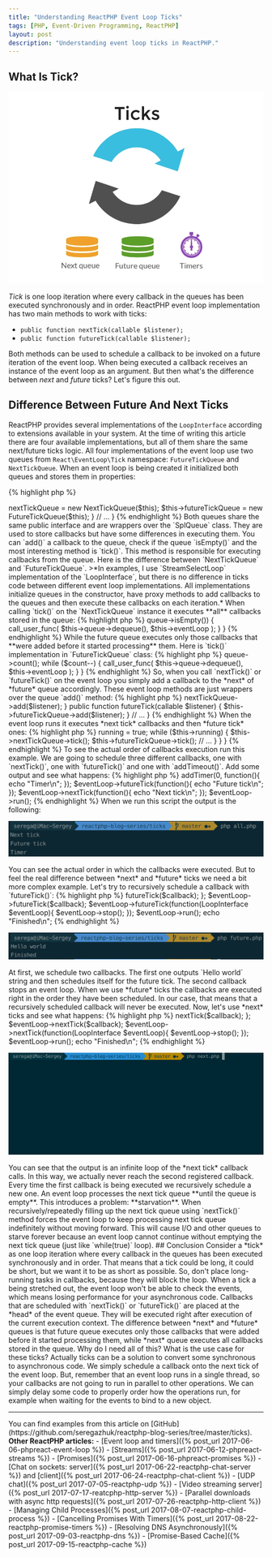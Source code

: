 ```yaml
---
title: "Understanding ReactPHP Event Loop Ticks"
tags: [PHP, Event-Driven Programming, ReactPHP]
layout: post
description: "Understanding event loop ticks in ReactPHP."
---
```


## What Is Tick?

<p class="text-center image">
    <img src="/assets/images/posts/reactphp/ticks.png" alt="ticks" class="">
</p>

*Tick* is one loop iteration where every callback in the queues has been executed synchronously and in order. ReactPHP event loop implementation has two main methods to work with ticks:

- `public function nextTick(callable $listener);`
- `public function futureTick(callable $listener);`

Both methods can be used to schedule a callback to be invoked on a future iteration of the event loop. When being executed a callback receives an instance of the event loop as an argument. But then what's the difference between *next* and *future* ticks? Let's figure this out.

## Difference Between Future And Next Ticks

ReactPHP provides several implementations of the `LoopInterface` according to extensions available in your system. At the time of writing this article there are four available implementations, but all of them share the same next/future ticks logic. All four implementations of the event loop use two queues from `React\EventLoop\Tick` namespace: `FutureTickQueue` and `NextTickQueue`. When an event loop is being created it initialized both queues and stores them in properties:

{% highlight php %}
<?php

namespace React\EventLoop;

/**
 * A stream_select() based event-loop.
 */
class StreamSelectLoop implements LoopInterface
{

    private $nextTickQueue;
    private $futureTickQueue;

    // ...

    public function __construct()
    {
        $this->nextTickQueue = new NextTickQueue($this);
        $this->futureTickQueue = new FutureTickQueue($this);
    }

    // ...
}
{% endhighlight %}

Both queues share the same public interface and are wrappers over the `SplQueue` class. They are used to store callbacks but have some differences in executing them. You can `add()` a callback to the queue, check if the queue `isEmpty()` and the most interesting method is `tick()`. This method is responsible for executing callbacks from the queue. Here is the difference between `NextTickQueue` and `FutureTickQueue`.

>*In examples, I use `StreamSelectLoop` implementation of the `LoopInterface`, but there is no difference in ticks code between different event loop implementations. All implementations initialize queues in the constructor, have proxy methods to add callbacks to the queues and then execute these callbacks on each iteration.*

When calling `tick()` on the `NextTickQueue` instance it executes **all** callbacks stored in the queue:

{% highlight php %}
<?php

 /**
  * Flush the callback queue.
  */
public function tick()
{
    while (!$this->queue->isEmpty()) {
        call_user_func(
            $this->queue->dequeue(),
            $this->eventLoop
        );
    }
}
{% endhighlight %}

While the future queue executes only those callbacks that **were added before it started processing** them. Here is `tick()` implementation in `FutureTickQueue` class:

{% highlight php %}
<?php

/**
 * Flush the callback queue.
 */
public function tick()
{
    // Only invoke as many callbacks as were on the queue when tick() was called.
    $count = $this->queue->count();

    while ($count--) {
        call_user_func(
            $this->queue->dequeue(),
            $this->eventLoop
        );
    }
}
{% endhighlight %}

So, when you call `nextTick()` or `futureTick()` on the event loop you simply add a callback to the *next* of *future* queue accordingly. These event loop methods are just wrappers over the queue `add()` method:

{% highlight php %}
<?php

namespace React\EventLoop;

/**
 * A stream_select() based event-loop.
 */
class StreamSelectLoop implements LoopInterface
{
    // ...

    public function nextTick(callable $listener)
    {
        $this->nextTickQueue->add($listener);
    }

    public function futureTick(callable $listener)
    {
        $this->futureTickQueue->add($listener);
    }

    // ...  
}
{% endhighlight %}

When the event loop runs it executes *next tick* callbacks and then *future tick* ones:

{% highlight php %}
<?php

namespace React\EventLoop;

/**
 * A stream_select() based event-loop.
 */
class StreamSelectLoop implements LoopInterface
{
    // ...
    public function run()
    {
        $this->running = true;

        while ($this->running) {
            $this->nextTickQueue->tick();

            $this->futureTickQueue->tick();

            // ...
        }
    }
}
{% endhighlight %}

To see the actual order of callbacks execution run this example. We are going to schedule three different callbacks, one with `nextTick()`, one with `futureTick()` and one with `addTimeout()`. Add some output and see what happens:

{% highlight php %}
<?php 

$eventLoop = \React\EventLoop\Factory::create();

$eventLoop->addTimer(0, function(){
    echo "Timer\n";
});

$eventLoop->futureTick(function(){
    echo "Future tick\n";
});

$eventLoop->nextTick(function(){
    echo "Next tick\n";
});

$eventLoop->run();
{% endhighlight %}

When we run this script the output is the following:

<div class="row">
    <p class="col-sm-9 pull-left">
        <img src="/assets/images/posts/reactphp/ticks-order.png" alt="ticks-order" class="">
    </p>
</div>

You can see the actual order in which the callbacks were executed. 

But to feel the real difference between *next* and *future* ticks we need a bit more complex example. Let's try to recursively schedule a callback with `futureTick()`:

{% highlight php %}
<?php

use React\EventLoop\LoopInterface;

$eventLoop = \React\EventLoop\Factory::create();

$callback = function (LoopInterface $eventLoop) use (&$callback) {
    echo "Hello world\n";
    $eventLoop->futureTick($callback);
};

$eventLoop->futureTick($callback);
$eventLoop->futureTick(function(LoopInterface $eventLoop){
    $eventLoop->stop();
});

$eventLoop->run();

echo "Finished\n";
{% endhighlight %}

<div class="row">
    <p class="col-sm-9 pull-left">
        <img src="/assets/images/posts/reactphp/ticks-future.png" alt="ticks-future" class="">
    </p>
</div>

At first, we schedule two callbacks. The first one outputs `Hello world` string and then schedules itself for the future tick. The second callback stops an event loop. When we use *future* ticks the callbacks are executed right in the order they have been scheduled. In our case, that means that a recursively scheduled callback will never be executed.

Now, let's use *next* ticks and see what happens:

{% highlight php %}
<?php

$eventLoop = \React\EventLoop\Factory::create();

$callback = function (LoopInterface $eventLoop) use (&$callback) {
    echo "Hello world\n";
    $eventLoop->nextTick($callback);
};

$eventLoop->nextTick($callback);
$eventLoop->nextTick(function(LoopInterface $eventLoop){
    $eventLoop->stop();
});

$eventLoop->run();

echo "Finished\n";

{% endhighlight %}

<div class="row">
    <p class="col-sm-9 pull-left">
        <img src="/assets/images/posts/reactphp/ticks-next.gif" alt="ticks-next" class="">
    </p>
</div>

You can see that the output is an infinite loop of the *next tick* callback calls. In this way, we actually never reach the second registered callback. Every time the first callback is being executed we recursively schedule a new one. An event loop processes the next tick queue **until the queue is empty**. 

This introduces a problem: **starvation**. When recursively/repeatedly filling up the next tick queue using `nextTick()` method forces the event loop to keep processing next tick queue indefinitely without moving forward. This will cause I/O and other queues to starve forever because an event loop cannot continue without emptying the next tick queue (just like `while(true)` loop).

## Conclusion

Consider a *tick* as one loop iteration where every callback in the queues has been executed synchronously and in order. That means that a tick could be long, it could be short, but we want it to be as short as possible. So, don't place long-running tasks in callbacks, because they will block the loop. When a tick a being stretched out, the event loop won't be able to check the events, which means losing performance for your asynchronous code.

Callbacks that are scheduled with `nextTick()` or `futureTick()` are placed at the *head* of the event queue. They will be executed right after execution of the current execution context. The difference between *next* and *future* queues is that future queue executes only those callbacks that were added before it started processing them, while *next* queue executes all callbacks stored in the queue.

Why do I need all of this? What is the use case for these ticks? Actually ticks can be a solution to convert some synchronous to asynchronous code. We simply schedule a callback onto the next tick of the event loop. But, remember that an event loop runs in a single thread, so your callbacks are not going to run in parallel to other operations. We can simply delay some code to properly order how the operations run, for example when waiting for the events to bind to a new object. 


<hr>

You can find examples from this article on [GitHub](https://github.com/seregazhuk/reactphp-blog-series/tree/master/ticks).

<strong>Other ReactPHP articles:</strong>

- [Event loop and timers]({% post_url 2017-06-06-phpreact-event-loop %})
- [Streams]({% post_url 2017-06-12-phpreact-streams %})
- [Promises]({% post_url 2017-06-16-phpreact-promises %})
- [Chat on sockets: server]({% post_url 2017-06-22-reactphp-chat-server %}) and  [client]({% post_url 2017-06-24-reactphp-chat-client %})
- [UDP chat]({% post_url 2017-07-05-reactphp-udp %})
- [Video streaming server]({% post_url 2017-07-17-reatcphp-http-server %})
- [Parallel downloads with async http requests]({% post_url 2017-07-26-reactphp-http-client %})
- [Managing Child Processes]({% post_url 2017-08-07-reactphp-child-process %})
- [Cancelling Promises With Timers]({% post_url 2017-08-22-reactphp-promise-timers %})
- [Resolving DNS Asynchronously]({% post_url 2017-09-03-reactphp-dns %})
- [Promise-Based Cache]({% post_url 2017-09-15-reactphp-cache %})

